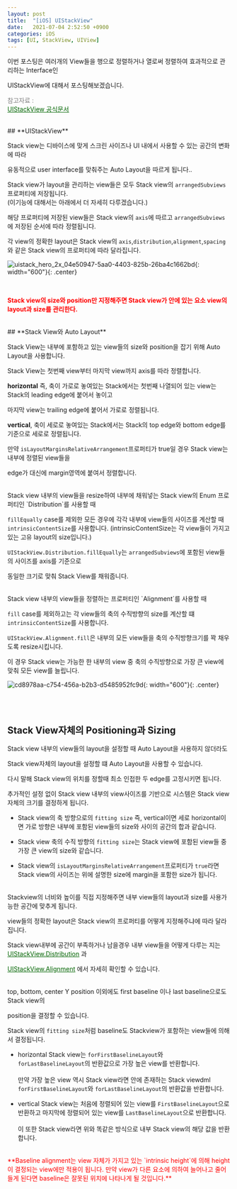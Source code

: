 ```yaml
---
layout: post
title:  "[iOS] UIStackView"
date:   2021-07-04 2:52:50 +0900
categories: iOS
tags: [UI, StackView, UIView]
---
```


이번 포스팅은 여러개의 View들을 행으로 정렬하거나 열로써 정렬하여 효과적으로 관리하는 Interface인 

UIStackView에 대해서 포스팅해보겠습니다.

<span style="color:gray">참고자료 : <br></span><a href ="https://developer.apple.com/documentation/uikit/uistackview" style="color:darkgreen"><U>UIStackView 공식문서</U></a>

<br>
## **UIStackView**

Stack view는 디바이스에 맞게 스크린 사이즈나 UI 내에서 사용할 수 있는 공간의 변화에 따라

유동적으로 user interface를 맞춰주는 Auto Layout을 따르게 됩니다..

Stack view가 layout을 관리하는 view들은 모두 Stack view의 `arrangedSubviews`프로퍼티에 저장됩니다.<br>
(이기능에 대해서는 아래에서 더 자세히 다루겠습니다.)

해당 프로퍼티에 저장된 view들은 Stack view의 `axis`에 따르고 `arrangedSubviews`에 저장된 순서에 따라 정렬됩니다.

각 view의 정확한 layout은 Stack view의 `axis`,`distribution`,`alignment`,`spacing`와 같은 Stack view의 프로퍼티에 따라 달라집니다.


![uistack_hero_2x_04e50947-5aa0-4403-825b-26ba4c1662bd](https://user-images.githubusercontent.com/56648865/124387296-eb34ed00-dd18-11eb-80fe-5855cadf3ca4.png){: width="600"}{: .center}

<br>


<span style="color:red">**Stack view의 size와 position만 지정해주면 Stack view가 안에 있는 요소 view의 layout과 size를 관리한다.**<span>

<br>
## **Stack View와 Auto Layout**

Stack View는 내부에 포함하고 있는 view들의 size와 position을 잡기 위해 Auto Layout을 사용합니다.

Stack View는 첫번째 view부터 마지막 view까지 axis를 따라 정렬합니다.

**horizontal** 즉, 축이 가로로 놓여있는 Stack에서는 첫번째 나열되어 있는 view는 Stack의 leading edge에 붙어서 놓이고

마지막 view는 trailing edge에 붙어서 가로로 정렬됩니다.

**vertical**, 축이 세로로 놓여있는 Stack에서는 Stack의 top edge와 bottom edge를 기준으로 세로로 정렬됩니다.

만약 `isLayoutMarginsRelativeArrangement`프로퍼티가 true일 경우 Stack view는 내부에 정렬된 view들을

edge가 대신에 margin영역에 붙여서 정렬합니다.

<br>
Stack view 내부의 view들을 resize하여 내부에 채워넣는 Stack view의 Enum 프로퍼티인 `Distribution`를 사용할 때

`fillEqually` case를 제외한 모든 경우에 각각 내부에 view들의 사이즈를 계산할 때 `intrinsicContentSize`를 사용합니다.
(intrinsicContentSize는 각 view들이 가지고 있는 고유 layout의 size입니다.)

`UIStackView.Distribution.fillEqually`는 `arrangedSubviews`에 포함된 view들의 사이즈를 axis를 기준으로

동일한 크기로 맞춰 Stack View를 채워줍니다.

<br>
Stack view 내부의 view들을 정렬하는 프로퍼티인 `Alignment`를 사용할 때 

`fill` case를 제외하고는 각 view들의 축의 수직방향의 size를 계산할 떄 `intrinsicContentSize`를 사용합니다.

`UIStackView.Alignment.fill`은 내부의 모든 view들을 축의 수직방향크기를 꽉 채우도록 resize시킵니다.

이 경우 Stack view는 가능한 한 내부의 view 중 축의 수직방향으로 가장 큰 view에 맞춰 모든 view를 늘립니다.

![cd8978aa-c754-456a-b2b3-d5485952fc9d](https://user-images.githubusercontent.com/56648865/124392547-3824bd80-dd31-11eb-9c4e-7f9f252d0bd4.png){: width="600"}{: .center}

<br><br>
## **Stack View자체의 Positioning과 Sizing**

Stack view 내부의 view들의 layout을 설정할 때 Auto Layout을 사용하지 않더라도 

Stack view자체의 layout을 설정할 떄 Auto Layout을 사용할 수 있습니다. 

다시 말해 Stack view의 위치를 정할때 최소 인접한 두 edge를 고정시키면 됩니다.

추가적인 설정 없이 Stack view 내부의 view사이즈를 기반으로 시스템은 Stack view 자체의 크기를 결정하게 됩니다.

*  Stack view의 축 방향으로의 `fitting size` 즉, vertical이면 세로 horizontal이면 가로 방향은 내부에 포함된 view들의 size와 사이의 공간의 합과 같습니다.

*  Stack view 축의 수직 방향의 `fitting size`는 Stack view에 포함된 view들 중 가장 큰 view의 size와 같습니다.

*  Stack view의 `isLayoutMarginsRelativeArrangement`프로퍼티가 `true`라면 Stack view의 사이즈는 위에 설명한 size에 margin을 포함한 size가 됩니다.

<br>
Stackview의 너비와 높이를 직접 지정해주면 내부 view들의 layout과 size를 사용가능한 공간에 맞추게 됩니다.

view들의 정확한 layout은 Stack view의 프로퍼티를 어떻게 지정해주냐에 따라 달라집니다. 

Stack view내부에 공간이 부족하거나 남을경우 내부 view들을 어떻게 다루는 지는 <a href ="https://developer.apple.com/documentation/uikit/uistackview/distribution" style="color:darkgreen"><U>UIStackView.Distribution</U></a> 과

 <a href ="https://developer.apple.com/documentation/uikit/uistackview/alignment" style="color:darkgreen"><U>UIStackView.Alignment</U></a> 에서 자세히 확인할 수 있습니다.

<br>
top, bottom, center Y position 이외에도 first baseline 이나 last baseline으로도 Stack view의

position을 결정할 수 있습니다. 

Stack view의 `fitting size`처럼 baseline도 Stackview가 포함하는 view들에 의해서 결정됩니다.

*  horizontal Stack view는 `forFirstBaselineLayout`와 `forLastBaselineLayout`의 반환값으로 가장 높은 view를 반환합니다.<br><br>만약 가장 높은 view 역시 Stack view라면 안에 존재하는 Stack viewdml `forFirstBaselineLayout`와 `forLastBaselineLayout`의 반환값을 반환합니다.

*  vertical Stack view는 처음에 정렬되어 있는 view를 `FirstBaselineLayout`으로 반환하고 마지막에 정렬되어 있는 view를 `LastBaselineLayout`으로 반환합니다.<br><br>이 또한 Stack view라면 위와 똑같은 방식으로 내부 Stack view의 해당 값을 반환합니다.

<br>
<span style="color:red">**Baseline alignment는 view 자체가 가지고 있는 `intrinsic height`에 의해 height 이 결정되는 view에만 적용이 됩니다. 만약 view가 다른 요소에 의하여 늘어나고 줄어들게 된다면 baseline은 잘못된 위치에 나타나게 될 것입니다.**<span>


